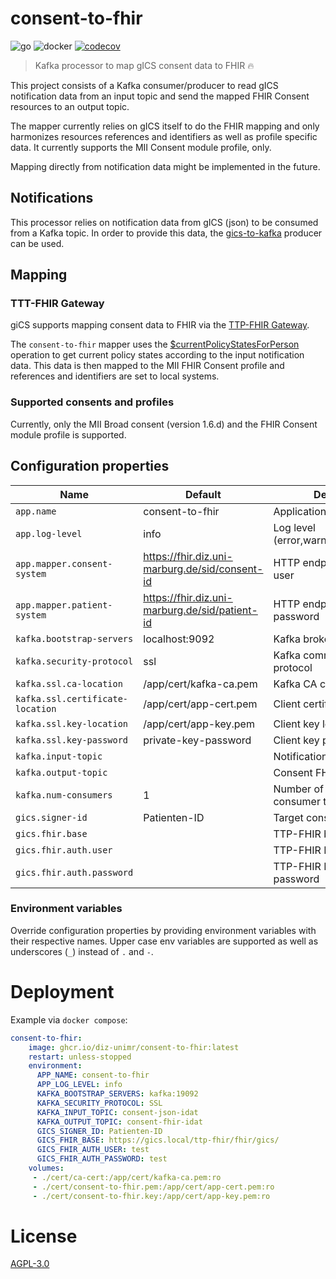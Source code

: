 # consent-to-fhir
![go](https://github.com/diz-unimr/consent-to-fhir/actions/workflows/build.yml/badge.svg) ![docker](https://github.com/diz-unimr/consent-to-fhir/actions/workflows/release.yml/badge.svg) [![codecov](https://codecov.io/gh/diz-unimr/consent-to-fhir/branch/main/graph/badge.svg?token=D66XMZ5ALR)](https://codecov.io/gh/diz-unimr/consent-to-fhir)
> Kafka processor to map gICS consent data to FHIR 🔥

This project consists of a Kafka consumer/producer to read gICS notification data from an input topic
and send the mapped FHIR Consent resources to an output topic.

The mapper currently relies on gICS itself to do the FHIR mapping and only harmonizes resources 
references and identifiers as well as profile specific data.
It currently supports the MII Consent module profile, only. 

Mapping directly from notification data might be implemented in the future.

## Notifications

This processor relies on notification data from gICS (json) to be consumed from a Kafka topic.
In order to provide this data, the [gics-to-kafka](https://github.com/diz-unimr/gics-to-kafka.git) 
producer can be used.

## Mapping

### TTT-FHIR Gateway

giCS supports mapping consent data to FHIR via the [TTP-FHIR Gateway](https://www.ths-greifswald.de/wp-content/uploads/tools/fhirgw/ig/2023-1-0/ImplementationGuide-markdown-Einwilligungsmanagement.html).

The `consent-to-fhir` mapper uses the [$currentPolicyStatesForPerson](https://www.ths-greifswald.de/wp-content/uploads/tools/fhirgw/ig/2023-1-0/ImplementationGuide-markdown-Einwilligungsmanagement-Operations-currentPolicyStatesForPerson.html) 
operation to get current policy states according to the input notification data.
This data is then mapped to the MII FHIR Consent profile and references and identifiers are set to local systems.  

### Supported consents and profiles

Currently, only the MII Broad consent (version 1.6.d) and the FHIR Consent module profile is supported.

## Configuration properties

| Name                             | Default                                        | Description                                 |
|----------------------------------|------------------------------------------------|---------------------------------------------|
| `app.name`                       | consent-to-fhir                                | Application name                            |
| `app.log-level`                  | info                                           | Log level (error,warn,info,debug,trace)     |
| `app.mapper.consent-system`      | https://fhir.diz.uni-marburg.de/sid/consent-id | HTTP endpoint Basic Auth user               |
| `app.mapper.patient-system`      | https://fhir.diz.uni-marburg.de/sid/patient-id | HTTP endpoint Basic Auth password           |
| `kafka.bootstrap-servers`        | localhost:9092                                 | Kafka brokers                               |
| `kafka.security-protocol`        | ssl                                            | Kafka communication protocol                |
| `kafka.ssl.ca-location`          | /app/cert/kafka-ca.pem                         | Kafka CA certificate location               |
| `kafka.ssl.certificate-location` | /app/cert/app-cert.pem                         | Client certificate location                 |
| `kafka.ssl.key-location`         | /app/cert/app-key.pem                          | Client key location                         |
| `kafka.ssl.key-password`         | private-key-password                           | Client key password                         |
| `kafka.input-topic`              |                                                | Notification input topic                    |
| `kafka.output-topic`             |                                                | Consent FHIR output topic                   |
| `kafka.num-consumers`            | 1                                              | Number of concurrent Kafka consumer threads |
| `gics.signer-id`                 | Patienten-ID                                   | Target consent signerId                     |
| `gics.fhir.base`                 |                                                | TTP-FHIR base url                           |
| `gics.fhir.auth.user`            |                                                | TTP-FHIR Basic auth user                    |
| `gics.fhir.auth.password`        |                                                | TTP-FHIR Basic auth password                |


### Environment variables

Override configuration properties by providing environment variables with their respective names.
Upper case env variables are supported as well as underscores (`_`) instead of `.` and `-`.


# Deployment

Example via `docker compose`:
```yml
consent-to-fhir:
    image: ghcr.io/diz-unimr/consent-to-fhir:latest
    restart: unless-stopped
    environment:
      APP_NAME: consent-to-fhir
      APP_LOG_LEVEL: info
      KAFKA_BOOTSTRAP_SERVERS: kafka:19092
      KAFKA_SECURITY_PROTOCOL: SSL
      KAFKA_INPUT_TOPIC: consent-json-idat
      KAFKA_OUTPUT_TOPIC: consent-fhir-idat
      GICS_SIGNER_ID: Patienten-ID
      GICS_FHIR_BASE: https://gics.local/ttp-fhir/fhir/gics/
      GICS_FHIR_AUTH_USER: test
      GICS_FHIR_AUTH_PASSWORD: test
    volumes:
     - ./cert/ca-cert:/app/cert/kafka-ca.pem:ro
     - ./cert/consent-to-fhir.pem:/app/cert/app-cert.pem:ro
     - ./cert/consent-to-fhir.key:/app/cert/app-key.pem:ro
```

# License

[AGPL-3.0](https://www.gnu.org/licenses/agpl-3.0.en.html)